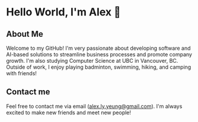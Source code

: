 # Hello World, I'm Alex 👋

<!--
**alyoawesome/alyoawesome** is a ✨ _special_ ✨ repository because its `README.md` (this file) appears on your GitHub profile.

Here are some ideas to get you started:

- 🔭 I’m currently working on ...
- 🌱 I’m currently learning ...
- 👯 I’m looking to collaborate on ...
- 🤔 I’m looking for help with ...
- 💬 Ask me about ...
- 📫 How to reach me: ...
- 😄 Pronouns: ...
- ⚡ Fun fact: ...
-->
## About Me
Welcome to my GitHub! I'm very passionate about developing software and AI-based solutions to streamline business processes and promote company growth. I'm also studying Computer Science at UBC in Vancouver, BC. Outside of work, I enjoy playing badminton, swimming, hiking, and camping with friends!

## Contact me
Feel free to contact me via email (alex.ly.yeung@gmail.com). I'm always excited to make new friends and meet new people!
